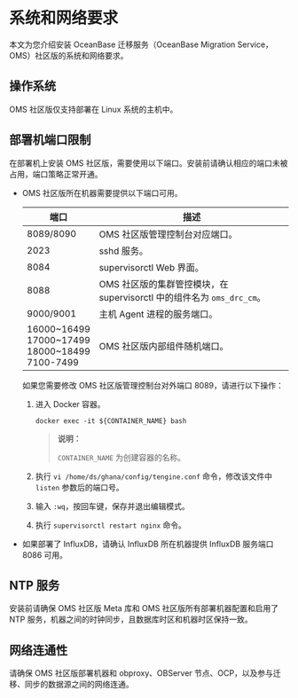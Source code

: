# 系统和网络要求

本文为您介绍安装 OceanBase 迁移服务（OceanBase Migration Service，OMS）社区版的系统和网络要求。

## 操作系统

OMS 社区版仅支持部署在 Linux 系统的主机中。

## 部署机端口限制

在部署机上安装 OMS 社区版，需要使用以下端口。安装前请确认相应的端口未被占用，端口策略正常开通。

* OMS 社区版所在机器需要提供以下端口可用。

    |                                                端口                                                 |                        描述                        |
    |---------------------------------------------------------------------------------------------------|--------------------------------------------------|
    | 8089/8090                                                                                         | OMS 社区版管理控制台对应端口。                                   |
    | 2023                                                                                              | sshd 服务。                                         |
    | 8084                                                                                              | supervisorctl Web 界面。                            |
    | 8088                                                                                              | OMS 社区版的集群管控模块，在 supervisorctl 中的组件名为 `oms_drc_cm`。 |
    | 9000/9001                                                                                         | 主机 Agent 进程的服务端口。                                |
    | 16000\~16499 <br>17000\~17499 <br> 18000\~18499  <br>7100-7499 | OMS 社区版内部组件随机端口。                                    |

    如果您需要修改 OMS 社区版管理控制台对外端口 8089，请进行以下操作：
  
    1. 进入 Docker 容器。

        ```shell
        docker exec -it ${CONTAINER_NAME} bash
        ```

        >**说明：**
        >
        >`CONTAINER_NAME` 为创建容器的名称。

    2. 执行 `vi /home/ds/ghana/config/tengine.conf` 命令，修改该文件中 `listen` 参数后的端口号。

    3. 输入 `:wq`，按回车键，保存并退出编辑模式。

    4. 执行 `supervisorctl restart nginx` 命令。

* 如果部署了 InfluxDB，请确认 InfluxDB 所在机器提供 InfluxDB 服务端口 8086 可用。

## NTP 服务

安装前请确保 OMS 社区版 Meta 库和 OMS 社区版所有部署机器配置和启用了 NTP 服务，机器之间的时钟同步，且数据库时区和机器时区保持一致。

## 网络连通性

请确保 OMS 社区版部署机器和 obproxy、OBServer 节点、OCP，以及参与迁移、同步的数据源之间的网络连通。
